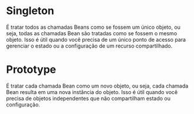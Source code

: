 
# Singleton
É tratar todos as chamadas Beans como se fossem um único objeto, ou seja,
todas as chamadas Bean são tratadas como se fossem o mesmo objeto.
Isso é útil quando você precisa de um único ponto de acesso para gerenciar o
estado ou a configuração de um recurso compartilhado.

# Prototype 
É tratar cada chamada Bean como um novo objeto, ou seja, cada chamada Bean
resulta em uma nova instância do objeto. Isso é útil quando você precisa de
objetos independentes que não compartilham estado ou configuração.